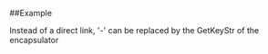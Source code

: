 
<!---
FrozenIsBool True
-->

##Example

Instead of a direct link, '-' can be replaced by the GetKeyStr
of the encapsulator 